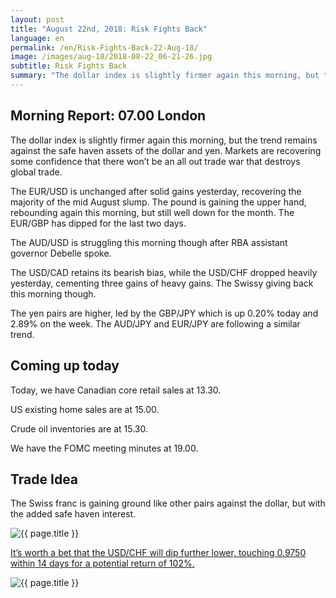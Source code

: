 ```yaml
---
layout: post
title: "August 22nd, 2018: Risk Fights Back"
language: en
permalink: /en/Risk-Fights-Back-22-Aug-18/
image: /images/aug-18/2018-08-22_06-21-26.jpg
subtitle: Risk Fights Back
summary: "The dollar index is slightly firmer again this morning, but the trend remains against the safe haven assets of the dollar and yen"
---
```

## Morning Report: 07.00 London

The dollar index is slightly firmer again this morning, but the trend remains against the safe haven assets of the dollar and yen. Markets are recovering some confidence that there won’t be an all out trade war that destroys global trade. 

The EUR/USD is unchanged after solid gains yesterday, recovering the majority of the mid August slump. The pound is gaining the upper hand, rebounding again this morning, but still well down for the month. The EUR/GBP has dipped for the last two days.

The AUD/USD is struggling this morning though after RBA assistant governor Debelle spoke. 

The USD/CAD retains its bearish bias, while the USD/CHF dropped heavily yesterday, cementing three gains of heavy gains. The Swissy giving back this morning though. 

The yen pairs are higher, led by the GBP/JPY which is up 0.20% today and 2.89% on the week. The AUD/JPY and EUR/JPY are following a similar trend. 

## Coming up today

Today, we have Canadian core retail sales at 13.30. 

US existing home sales are at 15.00. 

Crude oil inventories are at 15.30. 

We have the FOMC meeting minutes at 19.00. 

## Trade Idea

The Swiss franc is gaining ground like other pairs against the dollar, but with the added safe haven interest.

<img class="post-image" src="{{ site.url }}/images/aug-18/2018-08-22_06-21-26.jpg" alt="{{ page.title }}" title="{{ page.title }}">

<a href="%LINK%%?currency=GBP&market=forex&underlying=frxUSDCHF&formname=touchnotouch&duration_amount=14&duration_units=d&amount=10&amount_type=stake&expiry_type=duration&barrier=0.9750" target="_blank" rel="noopener noreferrer nofollow">It’s worth a bet that the USD/CHF will dip further lower, touching 0.9750 within 14 days for a potential return of 102%.</a>

<img class="post-image" src="{{ site.url }}/images/aug-18/2018-08-22_06-22-20.jpg" alt="{{ page.title }}" title="{{ page.title }}">